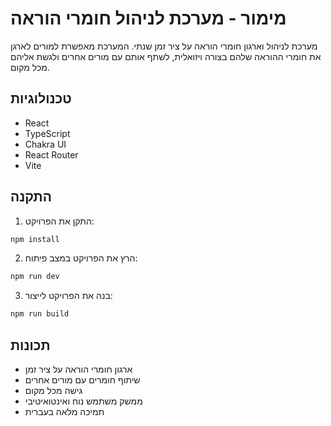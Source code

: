 # מימור - מערכת לניהול חומרי הוראה

מערכת לניהול וארגון חומרי הוראה על ציר זמן שנתי. המערכת מאפשרת למורים לארגן את חומרי ההוראה שלהם בצורה ויזואלית, לשתף אותם עם מורים אחרים ולגשת אליהם מכל מקום.

## טכנולוגיות

- React
- TypeScript
- Chakra UI
- React Router
- Vite

## התקנה

1. התקן את הפרויקט:
```bash
npm install
```

2. הרץ את הפרויקט במצב פיתוח:
```bash
npm run dev
```

3. בנה את הפרויקט לייצור:
```bash
npm run build
```

## תכונות

- ארגון חומרי הוראה על ציר זמן
- שיתוף חומרים עם מורים אחרים
- גישה מכל מקום
- ממשק משתמש נוח ואינטואיטיבי
- תמיכה מלאה בעברית 